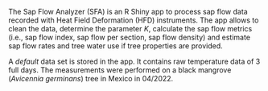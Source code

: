 
The Sap Flow Analyzer (SFA) is an R Shiny app to process sap flow data recorded with Heat Field Deformation (HFD) instruments. The app allows to clean the data, determine the parameter *K*, calculate the sap flow metrics (i.e., sap flow index, sap flow per section, sap flow density) and estimate sap flow rates and tree water use if tree properties are provided. 

A _default_ data set is stored in the app. It contains raw temperature data of 3 full days. The measurements were performed on a black mangrove (_Avicennia germinans_) tree in Mexico in 04/2022.
